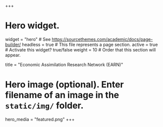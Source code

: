 +++
# Hero widget.
widget = "hero"  # See https://sourcethemes.com/academic/docs/page-builder/
headless = true  # This file represents a page section.
active = true  # Activate this widget? true/false
weight = 10  # Order that this section will appear.

title = "Economic Assimilation Research Network (EARN)"

# Hero image (optional). Enter filename of an image in the `static/img/` folder.
hero_media = "featured.png"
+++
